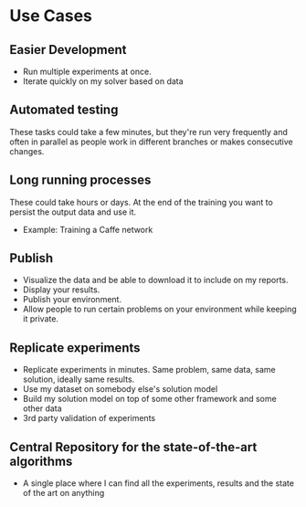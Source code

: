 # Use Cases

## Easier Development
- Run multiple experiments at once.
- Iterate quickly on my solver based on data

## Automated testing
These tasks could take a few minutes, but they're run very frequently 
and often in parallel as people work in different branches or makes consecutive changes.

## Long running processes
These could take hours or days. At the end of the training you want to persist the output data and use it.
- Example: Training a Caffe network

## Publish
- Visualize the data and be able to download it to include on my reports.
- Display your results.
- Publish your environment.
- Allow people to run certain problems on your environment while keeping it private.

## Replicate experiments
- Replicate experiments in minutes. Same problem, same data, same solution, ideally same results.
- Use my dataset on somebody else's solution model
- Build my solution model on top of some other framework and some other data
- 3rd party validation of experiments

## Central Repository for the state-of-the-art algorithms 
- A single place where I can find all the experiments, results and the state of the art on anything
